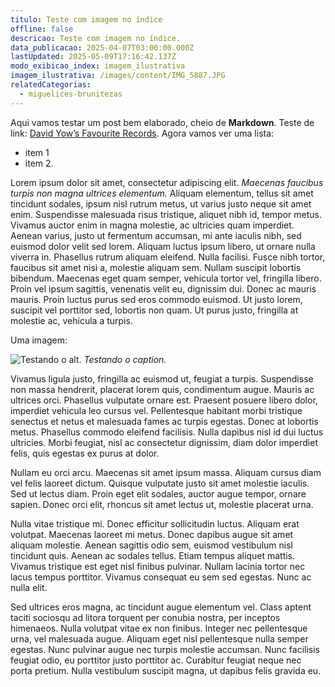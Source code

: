 ```yaml
---
titulo: Teste com imagem no índice
offline: false
descricao: Teste com imagem no índice.
data_publicacao: 2025-04-07T03:00:00.000Z
lastUpdated: 2025-05-09T17:16:42.137Z
modo_exibicao_index: imagem_ilustrativa
imagem_ilustrativa: /images/content/IMG_5887.JPG
relatedCategorias:
  - miguelices-brunitezas
---
```


Aqui vamos testar um post bem elaborado, cheio de **Markdown**. Teste de link: [David Yow’s Favourite Records](https://thequietus.com/interviews/bakers-dozen/music-horrible-david-yows-favourite-records/). Agora vamos ver uma lista:

* item 1
* item 2.

Lorem ipsum dolor sit amet, consectetur adipiscing elit. *Maecenas faucibus turpis non magna ultrices elementum.* Aliquam elementum, tellus sit amet tincidunt sodales, ipsum nisl rutrum metus, ut varius justo neque sit amet enim. Suspendisse malesuada risus tristique, aliquet nibh id, tempor metus. Vivamus auctor enim in magna molestie, ac ultricies quam imperdiet. Aenean varius, justo ut fermentum accumsan, mi ante iaculis nibh, sed euismod dolor velit sed lorem. Aliquam luctus ipsum libero, ut ornare nulla viverra in. Phasellus rutrum aliquam eleifend. Nulla facilisi. Fusce nibh tortor, faucibus sit amet nisi a, molestie aliquam sem. Nullam suscipit lobortis bibendum. Maecenas eget quam semper, vehicula tortor vel, fringilla libero. Proin vel ipsum sagittis, venenatis velit eu, dignissim dui. Donec ac mauris mauris. Proin luctus purus sed eros commodo euismod. Ut justo lorem, suscipit vel porttitor sed, lobortis non quam. Ut purus justo, fringilla at molestie ac, vehicula a turpis.

Uma imagem:

![Testando o alt.](/images/content/Morro-das-Pedras.jpg "Testando o title.")
*Testando o caption.*

Vivamus ligula justo, fringilla ac euismod ut, feugiat a turpis. Suspendisse non massa hendrerit, placerat lorem quis, condimentum augue. Mauris ac ultrices orci. Phasellus vulputate ornare est. Praesent posuere libero dolor, imperdiet vehicula leo cursus vel. Pellentesque habitant morbi tristique senectus et netus et malesuada fames ac turpis egestas. Donec at lobortis metus. Phasellus commodo eleifend facilisis. Nulla dapibus nisl id dui luctus ultricies. Morbi feugiat, nisl ac consectetur dignissim, diam dolor imperdiet felis, quis egestas ex purus at dolor.

Nullam eu orci arcu. Maecenas sit amet ipsum massa. Aliquam cursus diam vel felis laoreet dictum. Quisque vulputate justo sit amet molestie iaculis. Sed ut lectus diam. Proin eget elit sodales, auctor augue tempor, ornare sapien. Donec orci elit, rhoncus sit amet lectus ut, molestie placerat urna.

Nulla vitae tristique mi. Donec efficitur sollicitudin luctus. Aliquam erat volutpat. Maecenas laoreet mi metus. Donec dapibus augue sit amet aliquam molestie. Aenean sagittis odio sem, euismod vestibulum nisl tincidunt quis. Aenean ac sodales tellus. Etiam tempus aliquet mattis. Vivamus tristique est eget nisl finibus pulvinar. Nullam lacinia tortor nec lacus tempus porttitor. Vivamus consequat eu sem sed egestas. Nunc ac nulla elit.

Sed ultrices eros magna, ac tincidunt augue elementum vel. Class aptent taciti sociosqu ad litora torquent per conubia nostra, per inceptos himenaeos. Nulla volutpat vitae ex non finibus. Integer nec pellentesque urna, vel malesuada augue. Aliquam eget nisl pellentesque nulla semper egestas. Nunc pulvinar augue nec turpis molestie accumsan. Nunc facilisis feugiat odio, eu porttitor justo porttitor ac. Curabitur feugiat neque nec porta pretium. Nulla vestibulum suscipit magna, ut dapibus felis gravida eu.

